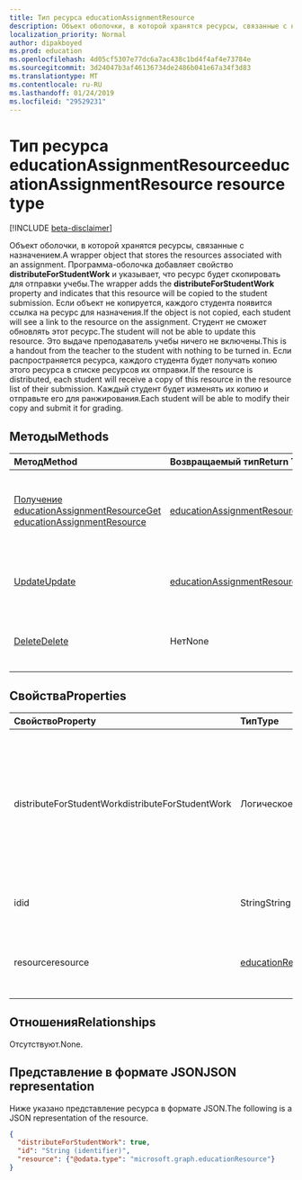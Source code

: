 ```yaml
---
title: Тип ресурса educationAssignmentResource
description: Объект оболочки, в которой хранятся ресурсы, связанные с назначением. Добавляет свойство **distributeForStudentWork** и указывает, что ресурс будет программы-оболочки
localization_priority: Normal
author: dipakboyed
ms.prod: education
ms.openlocfilehash: 4d05cf5307e77dc6a7ac438c1bd4f4af4e73784e
ms.sourcegitcommit: 3d24047b3af46136734de2486b041e67a34f3d83
ms.translationtype: MT
ms.contentlocale: ru-RU
ms.lasthandoff: 01/24/2019
ms.locfileid: "29529231"
---
```

# <a name="educationassignmentresource-resource-type"></a><span data-ttu-id="75b81-104">Тип ресурса educationAssignmentResource</span><span class="sxs-lookup"><span data-stu-id="75b81-104">educationAssignmentResource resource type</span></span>

[!INCLUDE [beta-disclaimer](../../includes/beta-disclaimer.md)]

<span data-ttu-id="75b81-105">Объект оболочки, в которой хранятся ресурсы, связанные с назначением.</span><span class="sxs-lookup"><span data-stu-id="75b81-105">A wrapper object that stores the resources associated with an assignment.</span></span> <span data-ttu-id="75b81-106">Программа-оболочка добавляет свойство **distributeForStudentWork** и указывает, что ресурс будет скопировать для отправки учебы.</span><span class="sxs-lookup"><span data-stu-id="75b81-106">The wrapper adds the **distributeForStudentWork** property and indicates that this resource will be copied to the student submission.</span></span>  <span data-ttu-id="75b81-107">Если объект не копируется, каждого студента появится ссылка на ресурс для назначения.</span><span class="sxs-lookup"><span data-stu-id="75b81-107">If the object is not copied, each student will see a link to the resource on the assignment.</span></span> <span data-ttu-id="75b81-108">Студент не сможет обновлять этот ресурс.</span><span class="sxs-lookup"><span data-stu-id="75b81-108">The student will not be able to update this resource.</span></span> <span data-ttu-id="75b81-109">Это выдаче преподаватель учебы ничего не включены.</span><span class="sxs-lookup"><span data-stu-id="75b81-109">This is a handout from the teacher to the student with nothing to be turned in.</span></span> <span data-ttu-id="75b81-110">Если распространяется ресурса, каждого студента будет получать копию этого ресурса в списке ресурсов их отправки.</span><span class="sxs-lookup"><span data-stu-id="75b81-110">If the resource is distributed, each student will receive a copy of this resource in the resource list of their submission.</span></span> <span data-ttu-id="75b81-111">Каждый студент будет изменять их копию и отправьте его для ранжирования.</span><span class="sxs-lookup"><span data-stu-id="75b81-111">Each student will be able to modify their copy and submit it for grading.</span></span>


## <a name="methods"></a><span data-ttu-id="75b81-112">Методы</span><span class="sxs-lookup"><span data-stu-id="75b81-112">Methods</span></span>

| <span data-ttu-id="75b81-113">Метод</span><span class="sxs-lookup"><span data-stu-id="75b81-113">Method</span></span>           | <span data-ttu-id="75b81-114">Возвращаемый тип</span><span class="sxs-lookup"><span data-stu-id="75b81-114">Return Type</span></span>    |<span data-ttu-id="75b81-115">Описание</span><span class="sxs-lookup"><span data-stu-id="75b81-115">Description</span></span>|
|:---------------|:--------|:----------|
|[<span data-ttu-id="75b81-116">Получение educationAssignmentResource</span><span class="sxs-lookup"><span data-stu-id="75b81-116">Get educationAssignmentResource</span></span>](../api/educationassignmentresource-get.md) | [<span data-ttu-id="75b81-117">educationAssignmentResource</span><span class="sxs-lookup"><span data-stu-id="75b81-117">educationAssignmentResource</span></span>](educationassignmentresource.md) |<span data-ttu-id="75b81-118">Чтение свойства и связи объекта **educationAssignmentResource** .</span><span class="sxs-lookup"><span data-stu-id="75b81-118">Read properties and relationships of an **educationAssignmentResource** object.</span></span>|
|[<span data-ttu-id="75b81-119">Update</span><span class="sxs-lookup"><span data-stu-id="75b81-119">Update</span></span>](../api/educationassignmentresource-update.md) | [<span data-ttu-id="75b81-120">educationAssignmentResource</span><span class="sxs-lookup"><span data-stu-id="75b81-120">educationAssignmentResource</span></span>](educationassignmentresource.md) |<span data-ttu-id="75b81-121">Обновление объекта **educationAssignmentResource** .</span><span class="sxs-lookup"><span data-stu-id="75b81-121">Update an **educationAssignmentResource** object.</span></span> |
|[<span data-ttu-id="75b81-122">Delete</span><span class="sxs-lookup"><span data-stu-id="75b81-122">Delete</span></span>](../api/educationassignmentresource-delete.md) | <span data-ttu-id="75b81-123">Нет</span><span class="sxs-lookup"><span data-stu-id="75b81-123">None</span></span> |<span data-ttu-id="75b81-124">Удаление объекта **educationAssignmentResource** .</span><span class="sxs-lookup"><span data-stu-id="75b81-124">Delete an **educationAssignmentResource** object.</span></span> |

## <a name="properties"></a><span data-ttu-id="75b81-125">Свойства</span><span class="sxs-lookup"><span data-stu-id="75b81-125">Properties</span></span>
| <span data-ttu-id="75b81-126">Свойство</span><span class="sxs-lookup"><span data-stu-id="75b81-126">Property</span></span>     | <span data-ttu-id="75b81-127">Тип</span><span class="sxs-lookup"><span data-stu-id="75b81-127">Type</span></span>   |<span data-ttu-id="75b81-128">Описание</span><span class="sxs-lookup"><span data-stu-id="75b81-128">Description</span></span>|
|:---------------|:--------|:----------|
|<span data-ttu-id="75b81-129">distributeForStudentWork</span><span class="sxs-lookup"><span data-stu-id="75b81-129">distributeForStudentWork</span></span>|<span data-ttu-id="75b81-130">Логическое</span><span class="sxs-lookup"><span data-stu-id="75b81-130">Boolean</span></span>|<span data-ttu-id="75b81-131">Указывает, будет ли этот ресурс необходимо копировать в каждой учебы отправки для изменения и отправки.</span><span class="sxs-lookup"><span data-stu-id="75b81-131">Indicates whether this resource should be copied to each student submission for modification and submission.</span></span>|
|<span data-ttu-id="75b81-132">id</span><span class="sxs-lookup"><span data-stu-id="75b81-132">id</span></span>|<span data-ttu-id="75b81-133">String</span><span class="sxs-lookup"><span data-stu-id="75b81-133">String</span></span>| <span data-ttu-id="75b81-134">Идентификатор ресурса.</span><span class="sxs-lookup"><span data-stu-id="75b81-134">ID of this resource.</span></span> <span data-ttu-id="75b81-135">Только для чтения.</span><span class="sxs-lookup"><span data-stu-id="75b81-135">Read-only.</span></span>|
|<span data-ttu-id="75b81-136">resource</span><span class="sxs-lookup"><span data-stu-id="75b81-136">resource</span></span>|[<span data-ttu-id="75b81-137">educationResource</span><span class="sxs-lookup"><span data-stu-id="75b81-137">educationResource</span></span>](educationresource.md)|<span data-ttu-id="75b81-138">Объект ресурса, связанный с этим назначением.</span><span class="sxs-lookup"><span data-stu-id="75b81-138">Resource object that has been associated with this assignment.</span></span>|

## <a name="relationships"></a><span data-ttu-id="75b81-139">Отношения</span><span class="sxs-lookup"><span data-stu-id="75b81-139">Relationships</span></span>
<span data-ttu-id="75b81-140">Отсутствуют.</span><span class="sxs-lookup"><span data-stu-id="75b81-140">None.</span></span>


## <a name="json-representation"></a><span data-ttu-id="75b81-141">Представление в формате JSON</span><span class="sxs-lookup"><span data-stu-id="75b81-141">JSON representation</span></span>

<span data-ttu-id="75b81-142">Ниже указано представление ресурса в формате JSON.</span><span class="sxs-lookup"><span data-stu-id="75b81-142">The following is a JSON representation of the resource.</span></span>

<!-- {
  "blockType": "resource",
  "optionalProperties": [

  ],
  "@odata.type": "microsoft.graph.educationAssignmentResource"
}-->

```json
{
  "distributeForStudentWork": true,
  "id": "String (identifier)",
  "resource": {"@odata.type": "microsoft.graph.educationResource"}
}

```

<!-- uuid: 8fcb5dbc-d5aa-4681-8e31-b001d5168d79
2015-10-25 14:57:30 UTC -->
<!--
{
  "type": "#page.annotation",
  "description": "educationAssignmentResource resource",
  "keywords": "",
  "section": "documentation",
  "tocPath": "",
  "suppressions": [
    "Error: /api-reference/beta/resources/educationassignmentresource.md:\r\n      Exception processing links.\r\n    System.ArgumentException: Link Definition was null. Link text: !INCLUDE [beta-disclaimer](../../includes/beta-disclaimer.md)\r\n      at ApiDoctor.Validation.DocFile.get_LinkDestinations()\r\n      at ApiDoctor.Validation.DocSet.ValidateLinks(Boolean includeWarnings, String[] relativePathForFiles, IssueLogger issues, Boolean requireFilenameCaseMatch, Boolean printOrphanedFiles)"
  ]
}
-->
